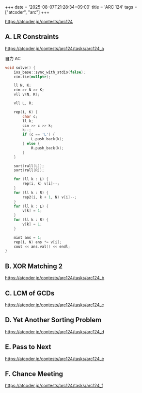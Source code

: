 +++
date = '2025-08-07T21:28:34+09:00'
title = 'ARC 124'
tags = ["atcoder", "arc"]
+++

<https://atcoder.jp/contests/arc124>

## A. LR Constraints

<https://atcoder.jp/contests/arc124/tasks/arc124_a>

自力 AC

```cpp
void solve() {
    ios_base::sync_with_stdio(false);
    cin.tie(nullptr);

    ll N, K;
    cin >> N >> K;
    vll v(N, K);

    vll L, R;

    rep(i, K) {
        char c;
        ll k;
        cin >> c >> k;
        k--;
        if (c == 'L') {
            L.push_back(k);
        } else {
            R.push_back(k);
        }
    }

    sort(rall(L));
    sort(rall(R));

    for (ll k : L) {
        rep(i, k) v[i]--;
    }
    for (ll k : R) {
        rep2(i, k + 1, N) v[i]--;
    }
    for (ll k : L) {
        v[k] = 1;
    }
    for (ll k : R) {
        v[k] = 1;
    }

    mint ans = 1;
    rep(i, N) ans *= v[i];
    cout << ans.val() << endl;
}
```

## B. XOR Matching 2

<https://atcoder.jp/contests/arc124/tasks/arc124_b>

## C. LCM of GCDs

<https://atcoder.jp/contests/arc124/tasks/arc124_c>

## D. Yet Another Sorting Problem

<https://atcoder.jp/contests/arc124/tasks/arc124_d>

## E. Pass to Next

<https://atcoder.jp/contests/arc124/tasks/arc124_e>

## F. Chance Meeting

<https://atcoder.jp/contests/arc124/tasks/arc124_f>
